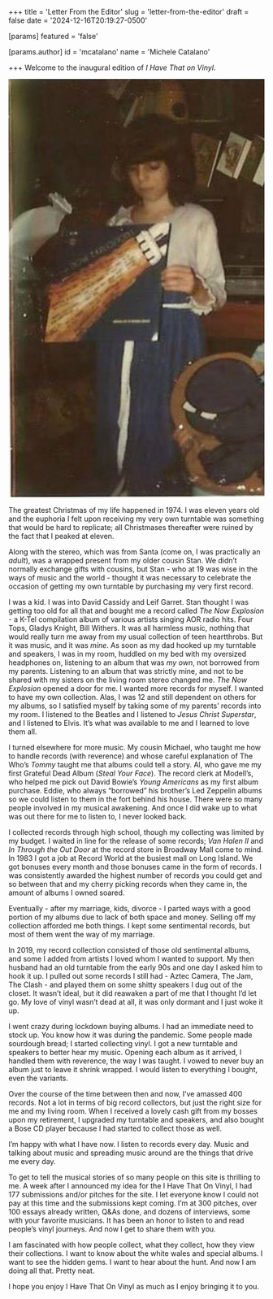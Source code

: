 +++
title = 'Letter From the Editor'
slug = 'letter-from-the-editor'
draft = false
date = '2024-12-16T20:19:27-0500'

[params]
  featured = 'false'

  [params.author]
    id = 'mcatalano'
    name = 'Michele Catalano'

+++
Welcome to the inaugural edition of *I Have That on Vinyl*.

![A portrait of the artist as a young woman](./image1.png "A portrait of the artist as a young woman")

The greatest Christmas of my life happened in 1974. I was eleven years old and
the euphoria I felt upon receiving my very own turntable was something that
would be hard to replicate; all Christmases thereafter were ruined by the fact
that I peaked at eleven.

Along with the stereo, which was from Santa (come on, I was practically an
*adult*), was a wrapped present from my older cousin Stan. We didn’t normally
exchange gifts with cousins, but Stan - who at 19 was wise in the ways of music
and the world - thought it was necessary to celebrate the occasion of getting my
own turntable by purchasing my very first record.

I was a kid. I was into David Cassidy and Leif Garret. Stan thought I was
getting too old for all that and bought me a record called *The Now Explosion* -
a K-Tel compilation album of various artists singing AOR radio hits. Four Tops,
Gladys Knight, Bill Withers. It was all harmless music, nothing that would
really turn me away from my usual collection of teen heartthrobs. But it was
music, and it was *mine*. As soon as my dad hooked up my turntable and speakers,
I was in my room, huddled on my bed with my oversized headphones on, listening
to an album that was *my own*, not borrowed from my parents. Listening to an
album that was strictly mine, and not to be shared with my sisters on the living
room stereo changed me. *The Now Explosion* opened a door for me. I wanted more
records for myself. I wanted to have my own collection. Alas, I was 12 and still
dependent on others for my albums, so I satisfied myself by taking some of my
parents’ records into my room. I listened to the Beatles and I listened to
*Jesus Christ Superstar*, and I listened to Elvis. It’s what was available to me
and I learned to love them all.

I turned elsewhere for more music. My cousin Michael, who taught me how to
handle records (with reverence) and whose careful explanation of The Who’s
*Tommy* taught me that albums could tell a story. Al, who gave me my first
Grateful Dead Album (*Steal Your Face*). The record clerk at Modell’s, who
helped me pick out David Bowie’s *Young Americans* as my first album purchase.
Eddie, who always “borrowed” his brother’s Led Zeppelin albums so we could
listen to them in the fort behind his house. There were so many people involved
in my musical awakening. And once I did wake up to what was out there for me to
listen to, I never looked back.

I collected records through high school, though my collecting was limited by my
budget. I waited in line for the release of some records; *Van Halen II* and *In
Through the Out Door* at the record store in Broadway Mall come to mind. In 1983
I got a job at Record World at the busiest mall on Long Island. We got bonuses
every month and those bonuses came in the form of records. I was consistently
awarded the highest number of records you could get and so between that and my
cherry picking records when they came in, the amount of albums I owned soared.

Eventually - after my marriage, kids, divorce - I parted ways with a good
portion of my albums due to lack of both space and money. Selling off my
collection afforded me both things. I kept some sentimental records, but most of
them went the way of my marriage.

In 2019, my record collection consisted of those old sentimental albums, and
some I added from artists I loved whom I wanted to support. My then husband had
an old turntable from the early 90s and one day I asked him to hook it up. I
pulled out some records I still had - Aztec Camera, The Jam, The Clash - and
played them on some shitty speakers I dug out of the closet. It wasn’t ideal,
but it did reawaken a part of me that I thought I’d let go. My love of vinyl
wasn’t dead at all, it was only dormant and I just woke it up.

I went crazy during lockdown buying albums. I had an immediate need to stock up.
You know how it was during the pandemic. Some people made sourdough bread; I
started collecting vinyl.  I got a new turntable and speakers to better hear my
music. Opening each album as it arrived, I handled them with reverence, the way
I was taught. I vowed to never buy an album just to leave it shrink wrapped. I
would listen to everything I bought, even the variants.

Over the course of the time between then and now, I’ve amassed 400 records. Not
a lot in terms of big record collectors, but just the right size for me and my
living room. When I received a lovely cash gift from my bosses upon my
retirement, I upgraded my turntable and speakers, and also bought a Bose CD
player because I had started to collect those as well.

I’m happy with what I have now. I listen to records every day. Music and talking
about music and spreading music around are the things that drive me every day. 

To get to tell the musical stories of so many people on this site is thrilling
to me. A week after I announced my idea for the I Have That On Vinyl, I had 177
submissions and/or pitches for the site. I let everyone know I could not pay at
this time and the submissions kept coming. I’m at 300 pitches, over 100 essays
already written, Q&As done, and dozens of interviews, some with your favorite
musicians. It has been an honor to listen to and read people’s vinyl journeys.
And now I get to share them with you.

I am fascinated with how people collect, what they collect, how they view their
collections. I want to know about the white wales and special albums. I want to
see the hidden gems. I want to hear about the hunt. And now I am doing all that.
Pretty neat.

I hope you enjoy I Have That On Vinyl as much as I enjoy bringing it to you.

